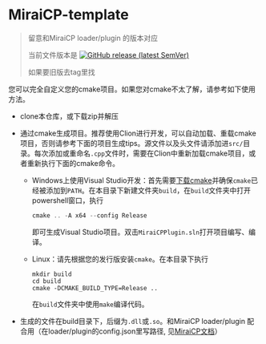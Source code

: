 # MiraiCP-template
> 留意和MiraiCP loader/plugin 的版本对应
> 
> 当前文件版本是 [![GitHub release (latest SemVer)](https://img.shields.io/github/v/release/Nambers/MiraiCP?include_prereleases)](https://github.com/Nambers/MiraiCP/releases/) 
> 
> 如果要旧版去tag里找

您可以完全自定义您的cmake项目。如果您对cmake不太了解，请参考如下使用方法。
- clone本仓库，或下载zip并解压

- 通过cmake生成项目。推荐使用Clion进行开发，可以自动加载、重载cmake项目，否则请参考下面的项目生成tips。源文件以及头文件请添加进`src/`目录。每次添加或重命名`.cpp`文件时，需要在Clion中重新加载cmake项目，或者重新执行下面的cmake命令。

  - Windows上使用Visual Studio开发：首先需要[下载cmake](https://cmake.org/download/)并确保`cmake`已经被添加到`PATH`。在本目录下新建文件夹`build`，在`build`文件夹中打开powershell窗口，执行

    ```powershell
    cmake .. -A x64 --config Release
    ```

    即可生成Visual Studio项目。双击`MiraiCPPlugin.sln`打开项目编写、编译。

  - Linux：请先根据您的发行版安装`cmake`。在本目录下执行

    ```shell
    mkdir build
    cd build
    cmake -DCMAKE_BUILD_TYPE=Release ..
    ```

    在`build`文件夹中使用`make`编译代码。

- 生成的文件在build目录下，后缀为`.dll`或`.so`。和MiraiCP loader/plugin 配合用（在loader/plugin的config.json里写路径, 见[MiraiCP文档](https://github.com/Nambers/MiraiCP/blob/main/README.md#32-%E5%90%AF%E5%8A%A8sdk)）

